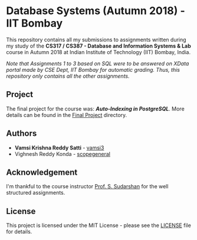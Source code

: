 # Database Systems (Autumn 2018) - IIT Bombay

This repository contains all my submissions to assignments written during my study of the **CS317 / CS387 - Database and Information Systems & Lab** course in Autumn 2018 at Indian Institute of Technology (IIT) Bombay, India.

*Note that Assignments 1 to 3 based on SQL were to be answered on XData portal made by CSE Dept, IIT Bombay for automatic grading. Thus, this repository only contains all the other assignments.*

## Project

The final project for the course was: **_Auto-Indexing in PostgreSQL_**. More details can be found in the [Final Project](Final%20Project) directory.

## Authors

* **Vamsi Krishna Reddy Satti** - [vamsi3](https://github.com/vamsi3)
* Vighnesh Reddy Konda - [scopegeneral](https://github.com/scopegeneral)

## Acknowledgement

I'm thankful to the course instructor [Prof. S. Sudarshan](<https://www.cse.iitb.ac.in/~sudarsha/>) for the well structured assignments.

## License

This project is licensed under the MIT License - please see the [LICENSE](LICENSE) file for details.
